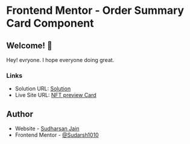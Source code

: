# Frontend Mentor - Order Summary Card Component

## Welcome! 👋

Hey! evryone. I hope everyone doing great.

### Links

- Solution URL: [Solution](https://www.frontendmentor.io/solutions/nft-card-using-html-and-css-QnSYD75gJ)
- Live Site URL: [NFT preview Card](https://www.frontendmentor.io/solutions/order-summary-card-html-css-mobile-first-eQ1N6b5Aw)

## Author

- Website - [Sudharsan Jain](https://www.your-site.com)
- Frontend Mentor - [@Sudarsh1010](https://www.frontendmentor.io/profile/Sudarsh1010)
